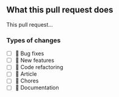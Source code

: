 ## What this pull request does

This pull request...

### Types of changes

- [ ] 🐛 Bug fixes
- [ ] 💅 New features
- [ ] 🚧 Code refactoring
- [ ] 📜 Article
- [ ] 🧹 Chores
- [ ] 📝 Documentation
